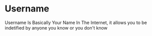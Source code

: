 # Username

Username Is Basically Your Name In The Internet, it allows you to be indetified by anyone you know or you don't know
